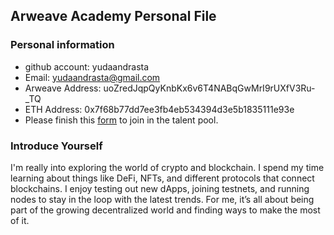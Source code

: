 ## Arweave Academy Personal File

### Personal information
- github account: yudaandrasta
- Email: yudaandrasta@gmail.com
- Arweave Address: uoZredJqpQyKnbKx6v6T4NABqGwMrI9rUXfV3Ru-_TQ
- ETH Address: 0x7f68b77dd7ee3fb4eb534394d3e5b1835111e93e
- Please finish this [form](https://docs.google.com/forms/d/e/1FAIpQLSfWA5fIIcBgmRppm3jNz5vmf9Mai_QMVil-2pO4r7YKn_Zhtw/viewform?usp=sf_link) to join in the talent pool.

### Introduce Yourself
I'm really into exploring the world of crypto and blockchain. I spend my 
time learning about things like DeFi, NFTs, and different protocols that 
connect blockchains. I enjoy testing out new dApps, joining testnets, 
and running nodes to stay in the loop with the latest trends. For me, 
it’s all about being part of the growing decentralized world and finding 
ways to make the most of it.
